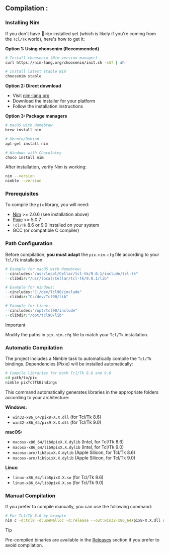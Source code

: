 Compilation :
-------------------------

### Installing Nim
If you don't have 👑 `Nim` installed yet (which is likely if you're coming from the `Tcl/Tk` world), here's how to get it:

**Option 1: Using choosenim (Recommended)**
```bash
# Install choosenim (Nim version manager)
curl https://nim-lang.org/choosenim/init.sh -sSf | sh

# Install latest stable Nim
choosenim stable
```

**Option 2: Direct download**
- Visit [nim-lang.org](https://nim-lang.org/install.html)
- Download the installer for your platform
- Follow the installation instructions

**Option 3: Package managers**
```bash
# macOS with Homebrew
brew install nim

# Ubuntu/Debian
apt-get install nim

# Windows with Chocolatey
choco install nim
```

After installation, verify Nim is working:
```bash
nim --version
nimble --version
```

### Prerequisites
To compile the `pix` library, you will need:
- [Nim](https://nim-lang.org) >= 2.0.6 (see installation above)
- [Pixie](https://github.com/treeform/pixie) >= 5.0.7
- `Tcl/Tk` 8.6 or 9.0 installed on your system
- GCC (or compatible C compiler)

### Path Configuration
Before compilation, **you must adapt** the `pix.nim.cfg` file according to your `Tcl/Tk` installation:

```nim
# Example for macOS with Homebrew:
--cincludes:"/usr/local/Cellar/tcl-tk/9.0.1/include/tcl-tk"
--clibdir:"/usr/local/Cellar/tcl-tk/9.0.1/lib"

# Example for Windows:
--cincludes:"C:/dev/Tcl90/include" 
--clibdir:"C:/dev/Tcl90/lib"

# Example for Linux:
--cincludes:"/opt/tcl90/include"
--clibdir:"/opt/tcl90/lib"
```

> [!IMPORTANT]
> Modify the paths in `pix.nim.cfg` file to match your `Tcl/Tk` installation.

### Automatic Compilation
The project includes a Nimble task to automatically compile the `Tcl/Tk` bindings.
Dependencies (Pixie) will be installed automatically:

```bash
# Compile libraries for both Tcl/Tk 8.6 and 9.0
cd path/to/pix
nimble pixTclTkBindings
```

This command automatically generates libraries in the appropriate folders according to your architecture:

**Windows:**
- `win32-x86_64/pix8-X.X.dll` (for Tcl/Tk 8.6)  
- `win32-x86_64/pix9-X.X.dll` (for Tcl/Tk 9.0)

**macOS:**
- `macosx-x86_64/lib8pixX.X.dylib` (Intel, for Tcl/Tk 8.6)
- `macosx-x86_64/lib9pixX.X.dylib` (Intel, for Tcl/Tk 9.0)
- `macosx-arm/lib8pixX.X.dylib` (Apple Silicon, for Tcl/Tk 8.6)
- `macosx-arm/lib9pixX.X.dylib` (Apple Silicon, for Tcl/Tk 9.0)

**Linux:**
- `linux-x86_64/lib8pixX.X.so` (for Tcl/Tk 8.6)
- `linux-x86_64/lib9pixX.X.so` (for Tcl/Tk 9.0)

### Manual Compilation
If you prefer to compile manually, you can use the following command:

```bash
# For Tcl/Tk 8.6 by example
nim c -d:tcl8 -d:useMalloc -d:release --out:win32-x86_64/pix8-X.X.dll src/pix.nim
```

> [!TIP]
> Pre-compiled binaries are available in the [Releases](https://github.com/nico-robert/pix/releases) section if you prefer to avoid compilation.